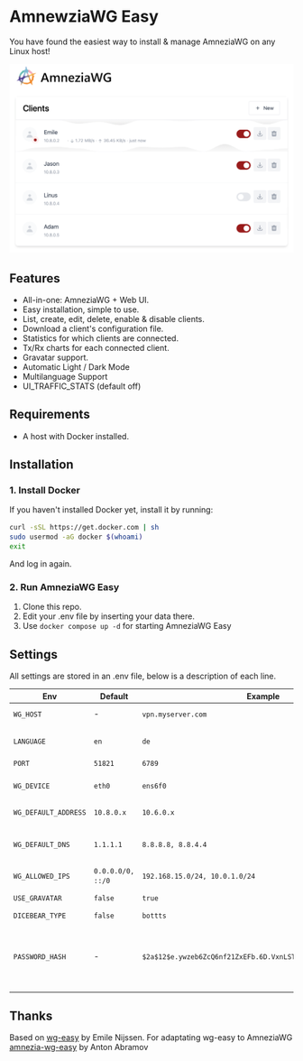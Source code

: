 # AmnewziaWG Easy

You have found the easiest way to install & manage AmneziaWG on any Linux host!

<p align="center">
  <img src="https://github.com/spcfox/amnezia-wg-easy/raw/master/assets/screenshot.png" width="802" />
</p>

## Features

* All-in-one: AmneziaWG + Web UI.
* Easy installation, simple to use.
* List, create, edit, delete, enable & disable clients.
* Download a client's configuration file.
* Statistics for which clients are connected.
* Tx/Rx charts for each connected client.
* Gravatar support.
* Automatic Light / Dark Mode
* Multilanguage Support
* UI_TRAFFIC_STATS (default off)

## Requirements

* A host with Docker installed.

## Installation

### 1. Install Docker

If you haven't installed Docker yet, install it by running:

```bash
curl -sSL https://get.docker.com | sh
sudo usermod -aG docker $(whoami)
exit
```

And log in again.

### 2. Run AmneziaWG Easy

1) Clone this repo.
2) Edit your .env file by inserting your data there.
3) Use ```docker compose up -d``` for starting AmneziaWG Easy

## Settings
All settings are stored in an .env file, below is a description of each line.

| Env | Default | Example | Description |
| - | - | - | - |
| `WG_HOST` | - | `vpn.myserver.com` | The public hostname of your VPN server. |
| `LANGUAGE` | `en` | `de` | Web UI language (Supports: en, ru, tr, no, pl, fr, de, ca, es). |
| `PORT` | `51821` | `6789` | TCP port for Web UI. |
| `WG_DEVICE`|`eth0`|`ens6f0`| Ethernet device the wireguard traffic should be forwarded through. |
| `WG_DEFAULT_ADDRESS` | `10.8.0.x` | `10.6.0.x` | Clients IP address range. |
| `WG_DEFAULT_DNS` | `1.1.1.1` | `8.8.8.8, 8.8.4.4` | DNS server clients will use. If set to blank value, clients will not use any DNS. |
| `WG_ALLOWED_IPS` | `0.0.0.0/0, ::/0` | `192.168.15.0/24, 10.0.1.0/24` | Allowed IPs clients will use. |
| `USE_GRAVATAR`| `false`| `true`| Use or not GRAVATAR service |
| `DICEBEAR_TYPE`| `false`| `bottts`| see [dicebear types](https://www.dicebear.com/styles/) |
| `PASSWORD_HASH` | - | `$2a$12$e.ywzeb6ZcQ6nf21ZxEFb.6D.VxnLSTQjIYKqEXFZoWtI2W/bSqMS` | When set, requires a password when logging in to the Web UI. Get hash: docker run -it ghcr.io/w0rng/amnezia-wg-easy wgpw YOUR_PASSWORD |

## Thanks

Based on [wg-easy](https://github.com/wg-easy/wg-easy) by Emile Nijssen.
For adaptating wg-easy to AmneziaWG [amnezia-wg-easy](https://github.com/w0rng/amnezia-wg-easy) by Anton Abramov
